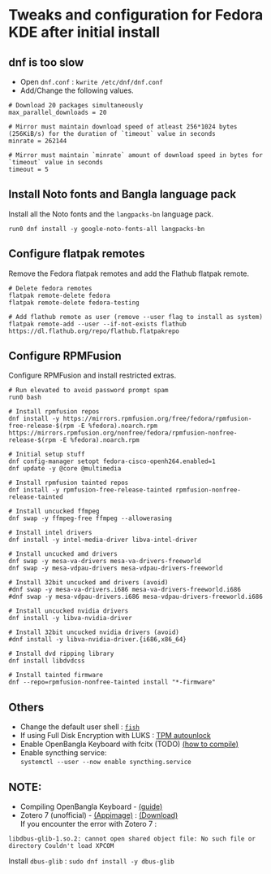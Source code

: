 
# Tweaks and configuration for Fedora KDE after initial install
## dnf is too slow

- Open `dnf.conf` : `kwrite /etc/dnf/dnf.conf`
- Add/Change the following values.

```
# Download 20 packages simultaneously
max_parallel_downloads = 20

# Mirror must maintain download speed of atleast 256*1024 bytes (256KiB/s) for the duration of `timeout` value in seconds
minrate = 262144

# Mirror must maintain `minrate` amount of download speed in bytes for `timeout` value in seconds
timeout = 5  
```

## Install Noto fonts and Bangla language pack
Install all the Noto fonts and the `langpacks-bn` language pack.

```
run0 dnf install -y google-noto-fonts-all langpacks-bn
```

## Configure flatpak remotes
Remove the Fedora flatpak remotes and add the Flathub flatpak remote.

``` 
# Delete fedora remotes
flatpak remote-delete fedora
flatpak remote-delete fedora-testing

# Add flathub remote as user (remove --user flag to install as system)
flatpak remote-add --user --if-not-exists flathub https://dl.flathub.org/repo/flathub.flatpakrepo
```

## Configure RPMFusion
Configure RPMFusion and install restricted extras.

```
# Run elevated to avoid password prompt spam
run0 bash

# Install rpmfusion repos
dnf install -y https://mirrors.rpmfusion.org/free/fedora/rpmfusion-free-release-$(rpm -E %fedora).noarch.rpm https://mirrors.rpmfusion.org/nonfree/fedora/rpmfusion-nonfree-release-$(rpm -E %fedora).noarch.rpm

# Initial setup stuff
dnf config-manager setopt fedora-cisco-openh264.enabled=1
dnf update -y @core @multimedia

# Install rpmfusion tainted repos
dnf install -y rpmfusion-free-release-tainted rpmfusion-nonfree-release-tainted

# Install uncucked ffmpeg
dnf swap -y ffmpeg-free ffmpeg --allowerasing

# Install intel drivers
dnf install -y intel-media-driver libva-intel-driver

# Install uncucked amd drivers
dnf swap -y mesa-va-drivers mesa-va-drivers-freeworld
dnf swap -y mesa-vdpau-drivers mesa-vdpau-drivers-freeworld

# Install 32bit uncucked amd drivers (avoid)
#dnf swap -y mesa-va-drivers.i686 mesa-va-drivers-freeworld.i686
#dnf swap -y mesa-vdpau-drivers.i686 mesa-vdpau-drivers-freeworld.i686

# Install uncucked nvidia drivers
dnf install -y libva-nvidia-driver

# Install 32bit uncucked nvidia drivers (avoid)
#dnf install -y libva-nvidia-driver.{i686,x86_64}

# Install dvd ripping library
dnf install libdvdcss

# Install tainted firmware
dnf --repo=rpmfusion-nonfree-tainted install "*-firmware"

```

## Others

- Change the default user shell : [`fish`](guides/fish-shell.md)
- If using Full Disk Encryption with LUKS : [TPM autounlock](guides/tpm-autounlock.md)
- Enable OpenBangla Keyboard with fcitx (TODO) [(how to compile)](guides/obk-compile.md)
- Enable syncthing service: <br>
  `systemctl --user --now enable syncthing.service`

## NOTE:
- Compiling OpenBangla Keyboard - [(guide)](guides/obk-compile.md)
- Zotero 7 (unofficial) - [(Appimage)](#installing-appimages) : [(Download)](https://github.com/ryuuzaki42/Zotero_AppImage) <br>
If you encounter the error with Zotero 7 : <br>

```
libdbus-glib-1.so.2: cannot open shared object file: No such file or directory Couldn't load XPCOM
``` 

Install `dbus-glib` : `sudo dnf install -y dbus-glib`